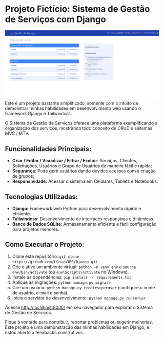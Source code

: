 # Projeto Fictício: Sistema de Gestão de Serviços com Django

![sistema](https://raw.githubusercontent.com/LSouza3PS/Django/main/static/app/img/sistema.png)
Este é um projeto bastante simplificado, somente com o intuito de demonstrar minhas habilidades em desenvolvimento web usando o framework Django e Tailwindcss.

O Sistema de Gestão de Serviços oferece uma plataforma exemplificando a organização dos serviços, mostrando todo conceito de CRUD e sistemas MVC / MTV.

## Funcionalidades Principais:

- **Criar / Editar / Visualizar / Filtrar / Excluir:** Serviços, Clientes, Solicitações, Usuários e Grupo de Usuários de maneira fácil e rápida;
- **Segurança:** Pode gerir usuários dando devidos acessos com a criação de grupos;
- **Responsividade:** Acessar o sistema em Celulares, Tablets e Notebooks.

## Tecnologias Utilizadas:

- **Django:** Framework web Python para desenvolvimento rápido e eficiente.
- **Tailwindcss:** Desenvolvimento de interfaces responsivas e dinâmicas.
- **Banco de Dados SQLite:** Armazenamento eficiente e fácil configuração para projetos menores.

## Como Executar o Projeto:

1. Clone este repositório: `git clone https://github.com/LSouza3PS/Django.git`
2. Crie e ative um ambiente virtual: `python -m venv env` e `source env/bin/activate` (ou `env\Scripts\activate` no Windows).
3. Instale as dependências: `pip install -r requirements.txt`
4. Aplique as migrações: `python manage.py migrate`
5. Crie um usuário: `python manage.py createsuperuser` (configure o nome de usuário, e-mail e senha).
6. Inicie o servidor de desenvolvimento: `python manage.py runserver`

Acesse [http://localhost:8000/](http://localhost:8000/) em seu navegador para explorar o Sistema de Gestão de Serviços.

Fique à vontade para contribuir, reportar problemas ou sugerir melhorias. Este projeto é uma demonstração das minhas habilidades em Django, e estou aberto a feedbacks construtivos.
